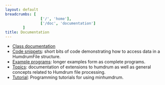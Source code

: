 ```yaml
---
layout: default
breadcrumbs: [
                ['/', 'home'],
                ['/doc', 'documentation']
        ]
title: Documentation
---
```


<ul>
<li> <a href=/doc/class>Class documentation</a>
<li> <a href=/doc/snippet>Code snippets</a>: short bits of code demonstrating how to
access data in a HumdrumFile structure.
<li> <a href=/doc/example>Example programs</a>: longer examples form as complete programs.
<li> <a href=/doc/topic>Topics</a>: documentation of extensions to humdrum as well as general concepts related to Humdrum file processing.
<li> <a href=/doc/tutorial>Tutorial</a>: Programming tutorials for using minhumdrum.
</ul>
